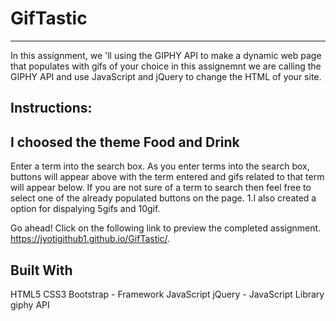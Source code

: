 # GifTastic
---------------------------
In this assignment, we 'll using   the GIPHY API to make a dynamic web page that populates with gifs of your choice
in this assignemnt we are calling the GIPHY API and use JavaScript and jQuery to change the HTML of your site.

Instructions:
---------------------
I choosed the theme Food and Drink
-----------------------------------------
Enter a term into the search box. As you enter terms into the search box, buttons will appear above with the term entered and gifs related to that term will appear below. If you are not sure of a term to search then feel free to select one of the already populated buttons on the page.
1.I also created a option for dispalying  5gifs and 10gif.



Go ahead! Click on the following link to preview the completed assignment.
https://jyotigithub1.github.io/GifTastic/.

Built With
-----------------------------------
HTML5
CSS3
Bootstrap - Framework
JavaScript
jQuery - JavaScript Library
giphy API
